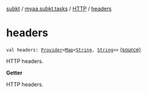 [subkt](../../index.md) / [myaa.subkt.tasks](../index.md) / [HTTP](index.md) / [headers](./headers.md)

# headers

`val headers: `[`Provider`](https://docs.gradle.org/current/javadoc/org/gradle/api/provider/Provider.html)`<`[`Map`](https://kotlinlang.org/api/latest/jvm/stdlib/kotlin.collections/-map/index.html)`<`[`String`](https://kotlinlang.org/api/latest/jvm/stdlib/kotlin/-string/index.html)`, `[`String`](https://kotlinlang.org/api/latest/jvm/stdlib/kotlin/-string/index.html)`>>` [(source)](https://github.com/Myaamori/SubKt/blob/0.1.19/src/main/kotlin/myaa/subkt/tasks/tasks.kt#L1394)

HTTP headers.

**Getter**

HTTP headers.

